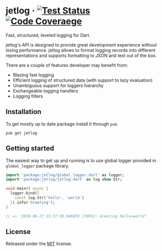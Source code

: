 # jetlog &middot; [![Test Status][gh-actions-image]][gh-actions-url] [![Code Coveraege][codecov-image]][codecov-url]
Fast, structured, leveled logging for Dart.

jetlog's API is designed to provide great development experience
without losing performance. jetlog allows to format logging records
into different representations and supports formatting to JSON and text
out of the box.

There are a couple of features developer may benefit from:
* Blazing fast logging
* Efficient logging of structured data (with support to lazy evaluation)
* Unambiguous support for loggers hierarchy
* Exchangeable logging handlers
* Logging filters

## Installation
To get mostly up to date package install it through `pub`.

`pub get jetlog`

## Getting started
The easiest way to get up and running is to use global logger provided
in `global_logger` package library.

```dart
import 'package:jetlog/global_logger.dart' as logger;
import 'package:jetlog/jetlog.dart' as log show Str;

void main() async {
  logger.bind({
    const log.Str('hello', 'world')
  }).info('Greeting');
}

// => '2019-06-27 15:37:38.046859 [INFO]: Greeting hello=world'
```



## License
Released under the [MIT] license.

[MIT]: ./LICENSE
[gh-actions-image]: https://github.com/vanesyan/jetlog.dart/workflows/test/badge.svg
[gh-actions-url]: https://github.com/vanesyan/jetlog.dart
[codecov-image]: https://codecov.io/gh/vanesyan/jetlog.dart/branch/master/graph/badge.svg
[codecov-url]: https://codecov.io/gh/vanesyan/jetlog.dart
